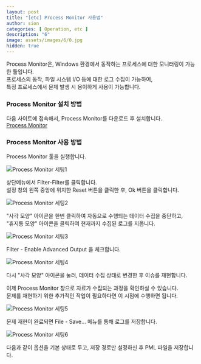 ```yaml
---
layout: post
title: "[etc] Process Monitor 사용법"
author: sion
categories: [ Operation, etc ]
description: "6"
image: assets/images/6/0.jpg
hidden: true
---
```


Process Monitor은, Windows 환경에서 동작하는 프로세스에 대한 모니터링이 가능한 툴입니다.  
프로세스의 동작, 파일 시스템 I/O 등에 대한 로그 수집이 가능하여,  
특정 프로세스에서 문제 발생 시 용이하게 사용이 가능합니다.  

### Process Monitor 설치 방법

다음 사이트에 접속해서, Process Monitor를 다운로드 후 설치합니다.  
[Process Monitor]  


### Process Monitor 사용 방법

Process Monitor 툴을 실행합니다.


<img src="{{site.baseurl}}/assets/images/6/1.jpg" title="Process Monitor 세팅1">

상단메뉴에서 Filter-Filter를 클릭합니다.  
설정 창의 왼쪽 중앙에 위치한 Reset 버튼을 클릭한 후, Ok 버튼을 클릭합니다.


<img src="{{site.baseurl}}/assets/images/6/2.png" title="Process Monitor 세팅2">

"사각 모양" 아이콘을 한번 클릭하여 자동으로 수행되는 데이터 수집을 중단하고,  
"휴지통 모양" 아이콘을 클릭하여 현재까지 수집된 로그를 지웁니다.  


<img src="{{site.baseurl}}/assets/images/6/3.gif" title="Process Monitor 세팅3">

Filter - Enable Advanced Output 을 체크합니다.  


<img src="{{site.baseurl}}/assets/images/6/4.gif" title="Process Monitor 세팅4">

다시 "사각 모양" 아이콘을 눌러, 데이터 수집 상태로 변경한 후 이슈를 재현합니다.
 
이제 Process Monitor 창으로 자료가 수집되는 과정을 확인하실 수 있습니다.  
문제를 재현하기 위한 추가적인 작업이 필요하다면 이 시점에 수행하면 됩니다.  


<img src="{{site.baseurl}}/assets/images/6/5.gif" title="Process Monitor 세팅5">

문제 재현이 완료되면 File - Save… 메뉴를 통해 로그를 저장합니다.  
 

<img src="{{site.baseurl}}/assets/images/4/6.jpg" title="Process Monitor 세팅6">

다음과 같이 옵션을 기본 상태로 두고, 저장 경로만 설정하신 후 PML 파일을 저장합니다.  



[Process Monitor]: ("https://learn.microsoft.com/ko-kr/sysinternals/downloads/procmon")